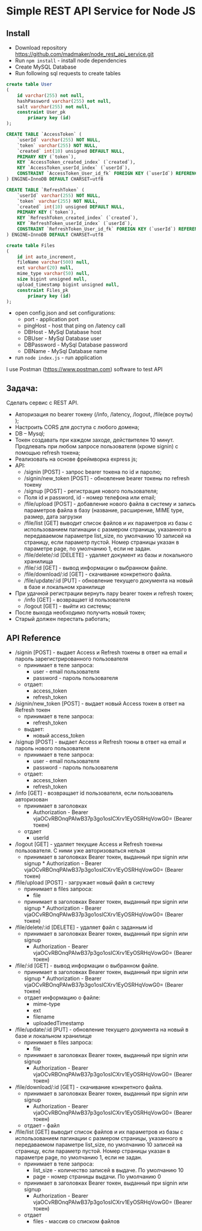 Simple REST API Service for Node JS
===========

## Install
* Download repository https://github.com/madmaker/node_rest_api_service.git
* Run `npm install` - install node dependencies
* Create MySQL Database
* Run following sql requests to create tables
~~~~ sql
create table User
(
    id varchar(255) not null,
    hashPassword varchar(255) not null,
    salt varchar(255) not null,
    constraint User_pk
    	primary key (id)
);

CREATE TABLE `AccessToken` (
    `userId` varchar(255) NOT NULL,
    `token` varchar(255) NOT NULL,
    `created` int(10) unsigned DEFAULT NULL,
    PRIMARY KEY (`token`),
    KEY `AccessToken_created_index` (`created`),
    KEY `AccessToken_userId_index` (`userId`),
    CONSTRAINT `AccessToken_User_id_fk` FOREIGN KEY (`userId`) REFERENCES `User` (`id`) ON DELETE CASCADE ON UPDATE CASCADE
) ENGINE=InnoDB DEFAULT CHARSET=utf8

CREATE TABLE `RefreshToken` (
    `userId` varchar(255) NOT NULL,
    `token` varchar(255) NOT NULL,
    `created` int(10) unsigned DEFAULT NULL,
    PRIMARY KEY (`token`),
    KEY `RefreshToken_created_index` (`created`),
    KEY `RefreshToken_userId_index` (`userId`),
    CONSTRAINT `RefreshToken_User_id_fk` FOREIGN KEY (`userId`) REFERENCES `User` (`id`) ON DELETE CASCADE ON UPDATE CASCADE
) ENGINE=InnoDB DEFAULT CHARSET=utf8

create table Files
(
    id int auto_increment,
    fileName varchar(500) null,
    ext varchar(20) null,
    mime_type varchar(50) null,
    size bigint unsigned null,
    upload_timestamp bigint unsigned null,
    constraint Files_pk
    	primary key (id)
);

~~~~
* open config.json and set configurations:
    * port - application port
    * pingHost - host that ping on /latency call
    * DBHost - MySql Database host
    * DBUser - MySql Database user
    * DBPassword - MySql Database password
    * DBName - MySql Database name
* run `node index.js` - run application

I use Postman (https://www.postman.com) software to test API

## Задача:
Сделать сервис с REST API. 
*	Авторизация по bearer токену (/info, /latency, /logout, /file(все роуты) );
*	Настроить CORS для доступа с любого домена;
*	DB – Mysql;
*	Токен создавать при каждом заходе, действителен 10 минут. Продлевать при любом запросе пользователя (кроме signin) с помощью refresh токена;
*	Реализовать на основе фреймворка express js;
*   API:
    * /signin [POST] - запрос bearer токена по id и паролю;
    * /signin/new_token [POST]  - обновление bearer токены по refresh токену
    * /signup [POST] - регистрация нового пользователя;
    * Поля id и password, id - номер телефона или email;
    * /file/upload [POST] - добавление нового файла в систему и запись параметров файла в базу (название, расширение, MIME type, размер, дата загрузки
    * /file/list [GET]  выводит список файлов и их параметров из базы с использованием пагинации с размером страницы, указанного в передаваемом параметре list_size, по умолчанию 10 записей на страницу, если параметр пустой. Номер страницы указан в параметре page, по умолчанию 1, если не задан. 
    * /file/delete/:id [DELETE] - удаляет документ из базы и локального хранилища
    * /file/:id [GET] - вывод информации о выбранном файле. 
    * /file/download/:id [GET] - скачивание конкретного файла. 
    * /file/update/:id [PUT] - обновление текущего документа на новый в базе и локальном хранилище
*	При удачной регистрации вернуть пару  bearer токен и refresh токен;
    * /info [GET] - возвращает id пользователя 
    * /logout [GET] - выйти из системы;
*	После выхода необходимо получить новый токен;
*	Старый должен перестать работать;

## API Reference
* /signin [POST] - выдает Access и Refresh токены в ответ на email и пароль зарегистрированного пользователя
    * принимает в теле запроса:
        * user - email пользователя
        * password - пароль пользователя
    * отдает:
        * access_token
        * refresh_token
* /signin/new_token [POST] - выдает новый Access токен в ответ на Refresh токен
    * принимает в теле запроса:
        * refresh_token
    * выдает:
        * новый access_token
* /signup [POST] - выдает Access и Refresh токны в ответ на email и пароль нового пользователя
    * принимает в теле запроса:
        * user - email пользователя
        * password - пароль пользователя
    * отдает:
        * access_token
        * refresh_token
* /info [GET] - возвращает id пользователя, если пользователь авторизован
    * принимает в заголовках
        * Authorization - Bearer vjaOCvRBOnqPAIwB37p3go1osICXrv1EyOSRHqVowG0= (Bearer токен)
    * отдает
        * userId
* /logout [GET] - удаляет текущие Access и Refresh токены пользователя. С ними уже авторизоваться нельзя
    * принимает в заголовках Bearer токен, выданный при signin или signup
            * Authorization - Bearer vjaOCvRBOnqPAIwB37p3go1osICXrv1EyOSRHqVowG0= (Bearer токен)
* /file/upload [POST] - загружает новый файл в систему
    * принимает в files запроса:
        * file
    * принимает в заголовках Bearer токен, выданный при signin или signup
            * Authorization - Bearer vjaOCvRBOnqPAIwB37p3go1osICXrv1EyOSRHqVowG0= (Bearer токен)
* /file/delete/:id [DELETE] - удаляет файл с заданным id
    * принимает в заголовках Bearer токен, выданный при signin или signup
        * Authorization - Bearer vjaOCvRBOnqPAIwB37p3go1osICXrv1EyOSRHqVowG0= (Bearer токен)
* /file/:id [GET] - вывод информации о выбранном файле. 
    * принимает в заголовках Bearer токен, выданный при signin или signup
                * Authorization - Bearer vjaOCvRBOnqPAIwB37p3go1osICXrv1EyOSRHqVowG0= (Bearer токен)
    * отдает информацию о файле:
        * mime-type
        * ext
        * filename
        * uploadedTimestamp
* /file/update/:id [PUT] - обновление текущего документа на новый в базе и локальном хранилище
    * принимает в files запроса:
        * file
    * принимает в заголовках Bearer токен, выданный при signin или signup
        * Authorization - Bearer vjaOCvRBOnqPAIwB37p3go1osICXrv1EyOSRHqVowG0= (Bearer токен)
* /file/download/:id [GET] - скачивание конкретного файла. 
    * принимает в заголовках Bearer токен, выданный при signin или signup
        * Authorization - Bearer vjaOCvRBOnqPAIwB37p3go1osICXrv1EyOSRHqVowG0= (Bearer токен)
    * отдает - файл
* /file/list [GET]  выводит список файлов и их параметров из базы с использованием пагинации с размером страницы, указанного в передаваемом параметре list_size, по умолчанию 10 записей на страницу, если параметр пустой. Номер страницы указан в параметре page, по умолчанию 1, если не задан.
    * принимает в теле запроса:
        * list_size - количество записей в выдаче. По умолчанию 10
        * page - номер страницы выдачи. По умолчанию 0
    * принимает в заголовках Bearer токен, выданный при signin или signup
        * Authorization - Bearer vjaOCvRBOnqPAIwB37p3go1osICXrv1EyOSRHqVowG0= (Bearer токен)
    * отдает
        * files - массив со списком файлов 